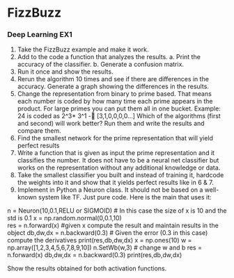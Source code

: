 # FizzBuzz
### Deep Learning EX1


1)	Take the FizzBuzz example and make it work.
2)	Add to the code a function that analyzes the results.
a.	Print the accuracy of the classifier.
b.	Generate a confusion matrix.
3)	Run it once and show the results.
4)	Rerun the algorithm 10 times and see if there are differences in the accuracy.
Generate a graph showing the differences in the results.
5)	Change the representation from binary to prime based. That means each number is coded by how many time each prime appears in the product. For large primes you can put them all in one bucket.
Example:  24 is coded as 2^3* 3^1 -   [3,1,0,0,0,0…]
Which of the algorithms (first and second) will work better? Run them and write the results and compare them.
6)	Find the smallest network for the prime representation that will yield perfect results
7)	Write a function that is given as input the prime representation and it classifies the number. It does not have to be a neural net classifier but works on the representation without any additional knowledge or data.
8)	Take the smallest classifier you built and instead of training it, hardcode the weights into it and show that it yields perfect results like in 6 & 7.
9)	Implement in Python a Neuron class. It should not be based on a well-known system like TF. Just pure code. Here is the main that uses it:

n = Neuron(10,0.1,RELU or SIGMOID)   # In this case the size of x is 10 and the std is 0.1
x = np.random.normal(0,0.1,10)  
res = n.forward(x)   #given x compute the result and maintain results in the object
db,dw,dx = n.backward(0.3) # Given the error (0.3 in this case) compute the derivatives
print(res,db,dw,dx)
x = np.ones(10)
w = np.array([1,2,3,4,5,6,7,8,9,10])
n.SetWb(w,3)  # change w and b
res = n.forward(x)
db,dw,dx = n.backward(0.3)
print(res,db,dw,dx)
            
Show the results obtained for both activation functions.
